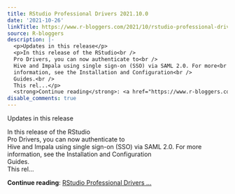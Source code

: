 ```yaml
---
title: RStudio Professional Drivers 2021.10.0
date: '2021-10-26'
linkTitle: https://www.r-bloggers.com/2021/10/rstudio-professional-drivers-2021-10-0/
source: R-bloggers
description: |-
  <p>Updates in this release</p>
  <p>In this release of the RStudio<br />
  Pro Drivers, you can now authenticate to<br />
  Hive and Impala using single sign-on (SSO) via SAML 2.0. For more<br />
  information, see the Installation and Configuration<br />
  Guides.<br />
  This rel...</p>
  <strong>Continue reading</strong>: <a href="https://www.r-bloggers.com/2021/10/rstudio-professional-drivers-2021-10-0/">RStudio Professional Drivers ...
disable_comments: true
---
```

<p>Updates in this release</p>
<p>In this release of the RStudio<br />
Pro Drivers, you can now authenticate to<br />
Hive and Impala using single sign-on (SSO) via SAML 2.0. For more<br />
information, see the Installation and Configuration<br />
Guides.<br />
This rel...</p>
<strong>Continue reading</strong>: <a href="https://www.r-bloggers.com/2021/10/rstudio-professional-drivers-2021-10-0/">RStudio Professional Drivers ...